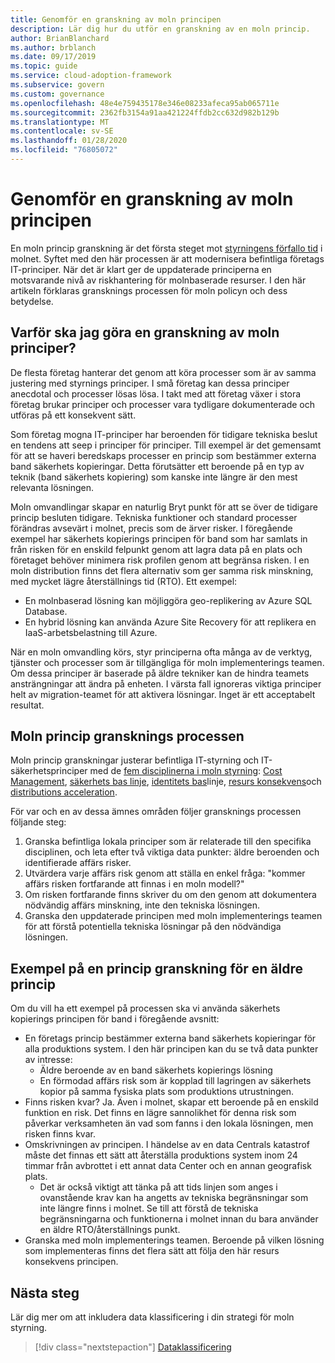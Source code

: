 ```yaml
---
title: Genomför en granskning av moln principen
description: Lär dig hur du utför en granskning av en moln princip.
author: BrianBlanchard
ms.author: brblanch
ms.date: 09/17/2019
ms.topic: guide
ms.service: cloud-adoption-framework
ms.subservice: govern
ms.custom: governance
ms.openlocfilehash: 48e4e759435178e346e08233afeca95ab065711e
ms.sourcegitcommit: 2362fb3154a91aa421224ffdb2cc632d982b129b
ms.translationtype: MT
ms.contentlocale: sv-SE
ms.lasthandoff: 01/28/2020
ms.locfileid: "76805072"
---
```

<!-- markdownlint-disable MD026 -->

# <a name="conduct-a-cloud-policy-review"></a>Genomför en granskning av moln principen

En moln princip granskning är det första steget mot [styrningens förfallo tid](../index.md) i molnet. Syftet med den här processen är att modernisera befintliga företags IT-principer. När det är klart ger de uppdaterade principerna en motsvarande nivå av riskhantering för molnbaserade resurser. I den här artikeln förklaras gransknings processen för moln policyn och dess betydelse.

## <a name="why-perform-a-cloud-policy-review"></a>Varför ska jag göra en granskning av moln principer?

De flesta företag hanterar det genom att köra processer som är av samma justering med styrnings principer. I små företag kan dessa principer anecdotal och processer lösas lösa. I takt med att företag växer i stora företag brukar principer och processer vara tydligare dokumenterade och utföras på ett konsekvent sätt.

Som företag mogna IT-principer har beroenden för tidigare tekniska beslut en tendens att seep i principer för principer. Till exempel är det gemensamt för att se haveri beredskaps processer en princip som bestämmer externa band säkerhets kopieringar. Detta förutsätter ett beroende på en typ av teknik (band säkerhets kopiering) som kanske inte längre är den mest relevanta lösningen.

Moln omvandlingar skapar en naturlig Bryt punkt för att se över de tidigare princip besluten tidigare. Tekniska funktioner och standard processer förändras avsevärt i molnet, precis som de ärver risker. I föregående exempel har säkerhets kopierings principen för band som har samlats in från risken för en enskild felpunkt genom att lagra data på en plats och företaget behöver minimera risk profilen genom att begränsa risken. I en moln distribution finns det flera alternativ som ger samma risk minskning, med mycket lägre återställnings tid (RTO). Ett exempel:

- En molnbaserad lösning kan möjliggöra geo-replikering av Azure SQL Database.
- En hybrid lösning kan använda Azure Site Recovery för att replikera en IaaS-arbetsbelastning till Azure.

När en moln omvandling körs, styr principerna ofta många av de verktyg, tjänster och processer som är tillgängliga för moln implementerings teamen. Om dessa principer är baserade på äldre tekniker kan de hindra teamets ansträngningar att ändra på enheten. I värsta fall ignoreras viktiga principer helt av migration-teamet för att aktivera lösningar. Inget är ett acceptabelt resultat.

## <a name="the-cloud-policy-review-process"></a>Moln princip gransknings processen

Moln princip granskningar justerar befintliga IT-styrning och IT-säkerhetsprinciper med de [fem disciplinerna i moln styrning](../index.md): [Cost Management](../cost-management/index.md), [säkerhets bas linje](../security-baseline/index.md), [identitets bas](../identity-baseline/index.md)linje, [resurs konsekvens](../resource-consistency/index.md)och [distributions acceleration](../deployment-acceleration/index.md).

För var och en av dessa ämnes områden följer gransknings processen följande steg:

1. Granska befintliga lokala principer som är relaterade till den specifika disciplinen, och leta efter två viktiga data punkter: äldre beroenden och identifierade affärs risker.
2. Utvärdera varje affärs risk genom att ställa en enkel fråga: "kommer affärs risken fortfarande att finnas i en moln modell?"
3. Om risken fortfarande finns skriver du om den genom att dokumentera nödvändig affärs minskning, inte den tekniska lösningen.
4. Granska den uppdaterade principen med moln implementerings teamen för att förstå potentiella tekniska lösningar på den nödvändiga lösningen.

## <a name="example-of-a-policy-review-for-a-legacy-policy"></a>Exempel på en princip granskning för en äldre princip

Om du vill ha ett exempel på processen ska vi använda säkerhets kopierings principen för band i föregående avsnitt:

- En företags princip bestämmer externa band säkerhets kopieringar för alla produktions system. I den här principen kan du se två data punkter av intresse:
  - Äldre beroende av en band säkerhets kopierings lösning
  - En förmodad affärs risk som är kopplad till lagringen av säkerhets kopior på samma fysiska plats som produktions utrustningen.
- Finns risken kvar? Ja. Även i molnet, skapar ett beroende på en enskild funktion en risk. Det finns en lägre sannolikhet för denna risk som påverkar verksamheten än vad som fanns i den lokala lösningen, men risken finns kvar.
- Omskrivningen av principen. I händelse av en data Centrals katastrof måste det finnas ett sätt att återställa produktions system inom 24 timmar från avbrottet i ett annat data Center och en annan geografisk plats.
  - Det är också viktigt att tänka på att tids linjen som anges i ovanstående krav kan ha angetts av tekniska begränsningar som inte längre finns i molnet. Se till att förstå de tekniska begränsningarna och funktionerna i molnet innan du bara använder en äldre RTO/återställnings punkt.
- Granska med moln implementerings teamen. Beroende på vilken lösning som implementeras finns det flera sätt att följa den här resurs konsekvens principen.

## <a name="next-steps"></a>Nästa steg

Lär dig mer om att inkludera data klassificering i din strategi för moln styrning.

> [!div class="nextstepaction"]
> [Dataklassificering](./data-classification.md)
